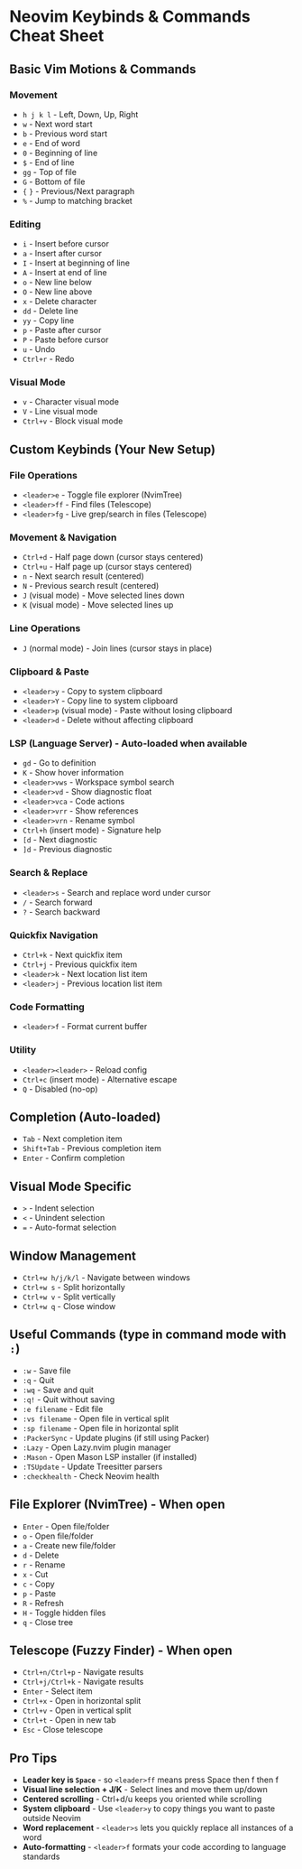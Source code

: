 # Neovim Keybinds & Commands Cheat Sheet

## Basic Vim Motions & Commands

### Movement
- `h j k l` - Left, Down, Up, Right
- `w` - Next word start
- `b` - Previous word start
- `e` - End of word
- `0` - Beginning of line
- `$` - End of line
- `gg` - Top of file
- `G` - Bottom of file
- `{` `}` - Previous/Next paragraph
- `%` - Jump to matching bracket

### Editing
- `i` - Insert before cursor
- `a` - Insert after cursor
- `I` - Insert at beginning of line
- `A` - Insert at end of line
- `o` - New line below
- `O` - New line above
- `x` - Delete character
- `dd` - Delete line
- `yy` - Copy line
- `p` - Paste after cursor
- `P` - Paste before cursor
- `u` - Undo
- `Ctrl+r` - Redo

### Visual Mode
- `v` - Character visual mode
- `V` - Line visual mode
- `Ctrl+v` - Block visual mode

## Custom Keybinds (Your New Setup)

### File Operations
- `<leader>e` - Toggle file explorer (NvimTree)
- `<leader>ff` - Find files (Telescope)
- `<leader>fg` - Live grep/search in files (Telescope)

### Movement & Navigation
- `Ctrl+d` - Half page down (cursor stays centered)
- `Ctrl+u` - Half page up (cursor stays centered)
- `n` - Next search result (centered)
- `N` - Previous search result (centered)
- `J` (visual mode) - Move selected lines down
- `K` (visual mode) - Move selected lines up

### Line Operations
- `J` (normal mode) - Join lines (cursor stays in place)

### Clipboard & Paste
- `<leader>y` - Copy to system clipboard
- `<leader>Y` - Copy line to system clipboard
- `<leader>p` (visual mode) - Paste without losing clipboard
- `<leader>d` - Delete without affecting clipboard

### LSP (Language Server) - Auto-loaded when available
- `gd` - Go to definition
- `K` - Show hover information
- `<leader>vws` - Workspace symbol search
- `<leader>vd` - Show diagnostic float
- `<leader>vca` - Code actions
- `<leader>vrr` - Show references
- `<leader>vrn` - Rename symbol
- `Ctrl+h` (insert mode) - Signature help
- `[d` - Next diagnostic
- `]d` - Previous diagnostic

### Search & Replace
- `<leader>s` - Search and replace word under cursor
- `/` - Search forward
- `?` - Search backward

### Quickfix Navigation
- `Ctrl+k` - Next quickfix item
- `Ctrl+j` - Previous quickfix item
- `<leader>k` - Next location list item
- `<leader>j` - Previous location list item

### Code Formatting
- `<leader>f` - Format current buffer

### Utility
- `<leader><leader>` - Reload config
- `Ctrl+c` (insert mode) - Alternative escape
- `Q` - Disabled (no-op)

## Completion (Auto-loaded)
- `Tab` - Next completion item
- `Shift+Tab` - Previous completion item
- `Enter` - Confirm completion

## Visual Mode Specific
- `>` - Indent selection
- `<` - Unindent selection
- `=` - Auto-format selection

## Window Management
- `Ctrl+w h/j/k/l` - Navigate between windows
- `Ctrl+w s` - Split horizontally
- `Ctrl+w v` - Split vertically
- `Ctrl+w q` - Close window

## Useful Commands (type in command mode with `:`)
- `:w` - Save file
- `:q` - Quit
- `:wq` - Save and quit
- `:q!` - Quit without saving
- `:e filename` - Edit file
- `:vs filename` - Open file in vertical split
- `:sp filename` - Open file in horizontal split
- `:PackerSync` - Update plugins (if still using Packer)
- `:Lazy` - Open Lazy.nvim plugin manager
- `:Mason` - Open Mason LSP installer (if installed)
- `:TSUpdate` - Update Treesitter parsers
- `:checkhealth` - Check Neovim health

## File Explorer (NvimTree) - When open
- `Enter` - Open file/folder
- `o` - Open file/folder
- `a` - Create new file/folder
- `d` - Delete
- `r` - Rename
- `x` - Cut
- `c` - Copy
- `p` - Paste
- `R` - Refresh
- `H` - Toggle hidden files
- `q` - Close tree

## Telescope (Fuzzy Finder) - When open
- `Ctrl+n/Ctrl+p` - Navigate results
- `Ctrl+j/Ctrl+k` - Navigate results
- `Enter` - Select item
- `Ctrl+x` - Open in horizontal split
- `Ctrl+v` - Open in vertical split
- `Ctrl+t` - Open in new tab
- `Esc` - Close telescope

## Pro Tips
- **Leader key is `Space`** - so `<leader>ff` means press Space then f then f
- **Visual line selection + J/K** - Select lines and move them up/down
- **Centered scrolling** - Ctrl+d/u keeps you oriented while scrolling
- **System clipboard** - Use `<leader>y` to copy things you want to paste outside Neovim
- **Word replacement** - `<leader>s` lets you quickly replace all instances of a word
- **Auto-formatting** - `<leader>f` formats your code according to language standards
